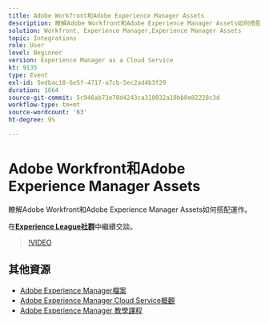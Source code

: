 ```yaml
---
title: Adobe Workfront和Adobe Experience Manager Assets
description: 瞭解Adobe Workfront和Adobe Experience Manager Assets如何搭配運作。
solution: Workfront, Experience Manager,Experience Manager Assets
topic: Integrations
role: User
level: Beginner
version: Experience Manager as a Cloud Service
kt: 9135
type: Event
exl-id: 5edbac18-6e5f-4717-a7cb-5ec2ad4b3f29
duration: 1664
source-git-commit: 5c946ab73e78d4243ca310032a10bb8e82228c3d
workflow-type: tm+mt
source-wordcount: '63'
ht-degree: 9%

---
```


# Adobe Workfront和Adobe Experience Manager Assets

瞭解Adobe Workfront和Adobe Experience Manager Assets如何搭配運作。

在&#x200B;**[Experience League社群](https://adobe.ly/3kHfJED)**&#x200B;中繼續交談。

>[!VIDEO](https://video.tv.adobe.com/v/337578/?quality=12&learn=on&hidetitle=true)

## 其他資源

- [Adobe Experience Manager檔案](https://experienceleague.adobe.com/docs/experience-manager-cloud-service.html?lang=zh-Hant)
- [Adobe Experience Manager Cloud Service概觀](https://experienceleague.adobe.com/docs/experience-manager-cloud-service/overview/home.html?lang=zh-Hant)
- [Adobe Experience Manager 教學課程](https://experienceleague.adobe.com/docs/experience-manager-tutorials.html?lang=zh-Hant)
